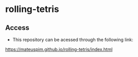 # rolling-tetris

## Access 

- This repository can be acessed through the following link:

https://mateuspim.github.io/rolling-tetris/index.html
